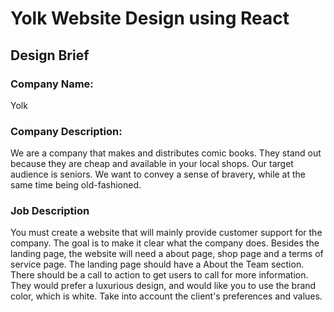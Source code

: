 # Yolk Website Design using React

## Design Brief

### Company Name:

Yolk

### Company Description:

We are a company that makes and distributes comic books. They stand out because they
are cheap and available in your local shops. Our target audience is seniors. We want to
convey a sense of bravery, while at the same time being old-fashioned.

### Job Description

You must create a website that will mainly provide customer support for the company.
The goal is to make it clear what the company does. Besides the landing page, the
website will need a about page, shop page and a terms of service page. The landing
page should have a About the Team section. There should be a call to action to get
users to call for more information. They would prefer a luxurious design, and would like
you to use the brand color, which is white. Take into account the client's preferences and
values.
